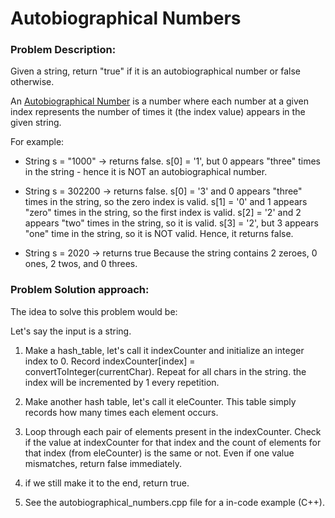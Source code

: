 # Autobiographical Numbers

### Problem Description:
Given a string, return "true" if it is an autobiographical number or false otherwise.

An [Autobiographical Number](https://en.wikipedia.org/wiki/Self-descriptive_number#Autobiographical_numbers) is a number where each number at a given index represents the number of times it (the index value) appears in the given string.


For example:

- String s = "1000" -> returns false.
s[0] = '1', but 0 appears "three" times in the string - hence it is NOT an autobiographical number.


- String s = 302200 -> returns false.
s[0] = '3' and 0 appears "three" times in the string, so the zero index is valid.
s[1] = '0' and 1 appears "zero" times in the string, so the first index is valid.
s[2] = '2' and 2 appears "two" times in the string, so it is valid.
s[3] = '2', but 3 appears "one" time in the string, so it is NOT valid.
Hence, it returns false.

- String s = 2020 -> returns true
Because the string contains 2 zeroes, 0 ones, 2 twos, and 0 threes.

### Problem Solution approach:
The idea to solve this problem would be:

Let's say the input is a string.

1) Make a hash_table, let's call it indexCounter and initialize an integer index to 0.
Record indexCounter[index] = convertToInteger(currentChar). Repeat for all chars in the string. the index will be incremented by 1 every repetition. 

2) Make another hash table, let's call it eleCounter. This table simply records how many times each element occurs.

3) Loop through each pair of elements present in the indexCounter.
Check if the value at indexCounter for that index and the count of elements for that index (from eleCounter) is the same or not. Even if one value mismatches, return false immediately.

4) if we still make it to the end, return true.

5) See the autobiographical_numbers.cpp file for a in-code example (C++).
